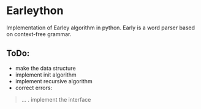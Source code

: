 # Earleython
Implementation of Earley algorithm in python. Early is a word parser based on context-free grammar.

## ToDo:

- make the data structure
- implement init algorithm
- implement recursive algorithm
- correct errors:
> ...
. implement the interface
